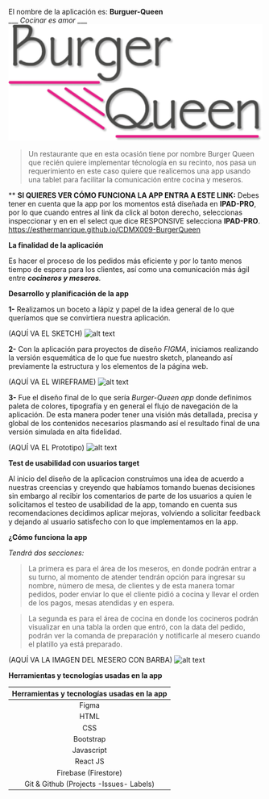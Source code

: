 El nombre de la aplicación es:
    **Burguer-Queen**  
___    *Cocinar es amor* ___
<img src='markdown-files/Logo_BQ.png'>

> Un restaurante que en esta ocasión tiene por nombre Burger Queen que recién quiere implementar técnología en su recinto, nos pasa un requerimiento en este caso quiere que realicemos una app usando una tablet para facilitar la comunicación entre cocina y meseros.

** __SI  QUIERES VER CÓMO FUNCIONA LA APP ENTRA A ESTE LINK:__ 
Debes tener en cuenta que la app por los momentos está diseñada en **IPAD-PRO**, por lo que cuando entres al link da click al boton derecho, seleccionas inspeccionar y en en el select que dice RESPONSIVE selecciona **IPAD-PRO**.
<br>
  https://esthermanrique.github.io/CDMX009-BurgerQueen

**La finalidad de la aplicación**

 Es hacer el proceso de los pedidos más eficiente y por lo tanto menos tiempo de espera para los clientes, así como una comunicación más ágil entre _**cocineros y meseros**._
 
 **Desarrollo y planificación de la app**
 
**1-** Realizamos un boceto a lápiz y papel de la idea general de lo que queríamos que se convirtiera nuestra aplicación.

(AQUÍ VA EL SKETCH)
![alt text](https://raw.githubusercontent.com/DianyelaMaldonado/CDMX009-Data-Lovers/master/imagenes/ON-Ranked02.png/)

**2-** Con la aplicación para proyectos de diseño *FIGMA*, iniciamos realizando la versión esquemática de lo que fue nuestro sketch, planeando así previamente la estructura y los elementos de la página web.

(AQUÍ VA EL WIREFRAME)
![alt text](https://raw.githubusercontent.com/DianyelaMaldonado/CDMX009-Data-Lovers/master/imagenes/ON-Ranked02.png/)

**3-** Fue el diseño final de lo que sería *Burger-Queen app* donde definimos paleta de colores, tipografía y en general el flujo de navegación de la aplicación. De esta manera poder tener una visión más detallada, precisa y global de los contenidos necesarios plasmando así el resultado final de una versión simulada en alta fidelidad.

(AQUÍ VA EL Prototipo)
![alt text](https://raw.githubusercontent.com/DianyelaMaldonado/CDMX009-Data-Lovers/master/imagenes/ON-Ranked02.png/)

**Test de usabilidad con usuarios target**

 Al inicio del diseño de la aplicacion construimos una idea de acuerdo a nuestras creencias y creyendo que habíamos tomando buenas decisiones sin embargo al recibir los comentarios de parte de los usuarios a quien le solicitamos el testeo de usabilidad de la app, tomando en cuenta sus recomendaciones decidimos aplicar mejoras, volviendo a solicitar feedback y dejando al usuario satisfecho con lo que implementamos en la app.

 **¿Cómo funciona la app**
 
 _Tendrá dos secciones:_
 
 >La primera es para el área de los meseros, en donde podrán entrar a su turno, al momento de atender tendrán opción para ingresar su nombre, número de mesa, de clientes y de esta manera tomar pedidos, poder enviar lo que el cliente pidió a cocina y llevar el orden de los pagos, mesas atendidas y en espera.
 
 >La segunda es para el área de cocina en donde los cocineros podrán visualizar en una tabla la orden que entró, con la data del pedido, podrán ver la comanda de preparación y notificarle al mesero cuando el platillo ya está preparado.
 
(AQUÍ VA LA IMAGEN DEL MESERO CON BARBA)
 ![alt text](https://raw.githubusercontent.com/DianyelaMaldonado/CDMX009-Data-Lovers/master/imagenes/ON-Ranked02.png/)
 
 **Herramientas y tecnologías usadas en la app**
 
 |  **Herramientas y tecnologías usadas en la app**     | 
| :-------------: |
|Figma |
| HTML | 
| CSS |
|Bootstrap|
| Javascript|
|React JS|
|Firebase (Firestore)|
|Git & Github (Projects -Issues- Labels)|